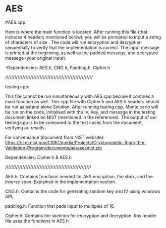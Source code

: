 # AES

#AES.cpp:

Here is where the main function is located. After running this file (that includes 4 headers mentioned below), you will be prompted to input a string of characters of size <buffer size>.
The code will run encryption and decryption sequentially to verify that the implementation is correct. The input message is printed at the beginning, as well as the padded messege, and decrypted messege (your original input).

-Dependencies: AES.h, CNG.h, Padding.h, Cipher.h
  
////////////////////////////////////////////////////////

testing.cpp:

This file cannot be run simultaneously with AES.cpp becuse it contines a main function as well. This cpp file with Cipher.h and AES.h headers should be run as astand alone Solution. After running testing.cpp, Monte carlo will be run on the code, initialised with the IV, Key, and message in the testing document linked on NIST (mentioned in the references). The output of our testing.cpp is to be compared to the test cases from the document, verifying ou results. 

For conveniance (document from NIST website):
https://csrc.nist.gov/CSRC/media/Projects/Cryptographic-Algorithm-Validation-Program/documents/aes/aesmct.zip

Dependencies: Cipher.h & AES.h
  
///////////////////////////////////////////////////////


AES.h: Contains functions needed for AES encryption, the sbox, and the inverse sbox. Explained in the implementation section.
  
CNG.h: Contains the code for generating random key and IV using windows API.

padding.h: Function that pads input to multiples of 16.

Cipher.h: Contains the skeleton for encryption and decryption. this header file uses the functions in AES.h.






